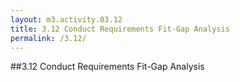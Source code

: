 ```yaml
---
layout: m3.activity.03.12
title: 3.12 Conduct Requirements Fit-Gap Analysis	
permalink: /3.12/
---
```

##3.12 Conduct Requirements Fit-Gap Analysis	
